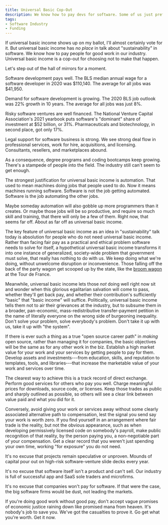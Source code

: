 ```yaml
---
title: Universal Basic Cop-Out
description: We know how to pay devs for software. Some of us just prefer not to.
tags:
- Software Industry
- Funding
---
```


If universal basic income shows up on my ballot, I'll almost certainly vote for it.  But universal basic income has _no place_ in talk about "sustainability" in software.  We know how to pay people for good work in our industry.  Universal basic income is a cop-out for choosing not to make that happen.

Let's step out of the hall of mirrors for a moment.

Software development pays well.  The BLS median annual wage for a software developer in 2020 was $110,140.  The average for all jobs was $41,950.

Demand for software development is growing.  The 2020 BLS job outlook was 22% growth in 10 years.  The average for all jobs was just 8%.

Risky software ventures are well financed.  The National Venture Capital Association's 2021 yearbook puts software's "dominant" share of investment at $52 billion, or 31%.  Pharmaceuticals and biotechnology, in second place, got only 17%.

Legal support for software business is strong.  We see strong deal flow in professional services, work for hire, acquisitions, and licensing.  Consultants, resellers, and marketplaces abound.

As a consequence, degree programs and coding bootcamps keep growing.  There's a stampede of people into the field.  The industry still can't seem to get enough.

The strongest justification for universal basic income is automation.  That used to mean machines doing jobs that people used to do.  Now it means machines running software.  Software is not the job getting automated.  Software is the job automating the other jobs.

Maybe someday automation will also gobble up more programmers than it creates.  Or maybe those jobs will be so productive, and require so much skill and training, that there will only be a few of them.  Right now, that seems far off.  About as far off as universal basic income.

The key feature of universal basic income as an idea in "sustainability" talk today is absolution for people who do not need universal basic income.  Rather than facing fair pay as a practical and ethical problem software needs to solve for itself, a hypothetical universal basic income transforms it into one instance of generalized, society-wide problem that government must solve, that really has nothing to do with us.  We keep doing what we're doing, without unwelcome disruption or inconvenience.  Those falling off the back of the party wagon get scooped up by the state, like the [broom wagon](https://en.wikipedia.org/wiki/Broom_wagon) at the Tour de France.

Meanwhile, universal basic income lets those _not_ doing well right now sit and wonder when this glorious egalitarian salvation will come to pass, whether they'll get back pay, and whether their contribution's sufficiently "basic" that "basic income" will suffice.  Politically, universal basic income tells them not to air their grievances at the industry, but to subsume them in a broader, pan-economic, mass-redistributive transfer-payment petition in the name of literally everyone on the wrong side of burgeoning inequality.  Don't solve your problem, solve everybody's problem.  Don't take it up with us, take it up with "the system".

If there is ever such a thing as a true "open source career path" in _making_ open source, rather than managing it for companies, the basic objectives will be the same as for any other work in the biz.  Establish a high market value for your work and your services by getting people to pay for them.  Develop assets and investments---from education, skills, and reputation to templates, tools, and libraries---that increase the marketable value of your work and services over time.

The clearest way to achieve this is a track record of direct exchange.  Perform good services for others who pay you well.  Charge meaningful prices for downloads, source code, or licenses.  Keep those trades as public and sharply outlined as possible, so others will see a clear link between value paid and what you did for it.

Conversely, avoid giving your work or services away without some clearly associated alternative path to compensation, lest the signal you send say your work is worth zero.  If you find yourself in an arrangement where fair trade is the reality, but not the obvious appearance, such as when developing permissively licensed code on somebody's payroll, make public recognition of that reality, by the person paying you, a non-negotiable part of your compensation.  Get a clear record that you weren't just spending your own time, working "for exposure" you do not need.

It's no excuse that projects remain speculative or unproven.  Mounds of capital pour out on high-risk software-venture slide decks every year.

It's no excuse that software itself isn't a product and can't sell.  Our industry is full of successful app and SaaS sole traders and microfirms.

It's no excuse that companies won't pay for software.  If that were the case, the big software firms would be dust, not leading the markets.

If you're doing good work without good pay, don't accept vague promises of economic justice raining down like promised mana from heaven.  It's nobody's job to save you.  We've got the casualties to prove it.  Go get what you're worth.  Get it now.
